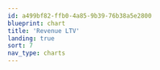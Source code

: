 ```yaml
---
id: a499bf82-ffb0-4a85-9b39-76b38a5e2800
blueprint: chart
title: 'Revenue LTV'
landing: true
sort: 7
nav_type: charts
---
```

